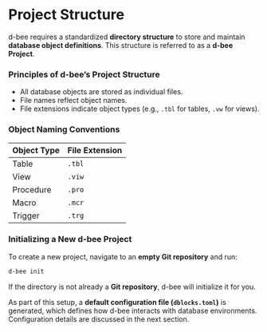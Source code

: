 # Project Structure

d-bee requires a standardized **directory structure** to store and maintain **database object definitions**. This structure is referred to as a **d-bee Project**.

### **Principles of d-bee’s Project Structure**
- All database objects are stored as individual files.
- File names reflect object names.
- File extensions indicate object types (e.g., `.tbl` for tables, `.vw` for views).

### **Object Naming Conventions**
| Object Type  | File Extension |
|--------------|----------------|
| Table        | `.tbl`         |
| View         | `.viw`         |
| Procedure    | `.pro`         |
| Macro        | `.mcr`         |
| Trigger      | `.trg`         |

### **Initializing a New d-bee Project**
To create a new project, navigate to an **empty Git repository** and run:
```bash
d-bee init
```
If the directory is not already a **Git repository**, d-bee will initialize it for you.

As part of this setup, a **default configuration file (`dblocks.toml`)** is generated, which defines how d-bee interacts with database environments. Configuration details are discussed in the next section.
